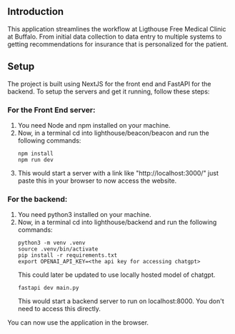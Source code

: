 ##  Introduction
This application streamlines the workflow at Ligthouse Free Medical Clinic at Buffalo. From initial data collection to data entry to multiple systems to getting recommendations for insurance that is personalized for the patient.

## Setup
The project is built using NextJS for the front end and FastAPI for the backend. To setup the servers and get it running, follow these steps:
### For the Front End server:
 1. You need Node and npm installed on your machine.
 2. Now, in a terminal cd into lighthouse/beacon/beacon and run the following commands:
	 ```
	 npm install
	 npm run dev
	```
3. This would start a server with a link like "http://localhost:3000/" just paste this in your browser to now access the website.

### For the backend:
1. You need python3 installed on your machine.
2. Now, in a terminal cd into lighthouse/backend and run the following commands:
	```
	python3 -m venv .venv
	source .venv/bin/activate
	pip install -r requirements.txt
	export OPENAI_API_KEY=<the api key for accessing chatgpt>
	```
	This could later be updated to use locally hosted model of chatgpt.
	```
	fastapi dev main.py
	```
	This would start a backend server to run on localhost:8000. You don't need to access this directly.

You can now use the application in the browser.

	
	






